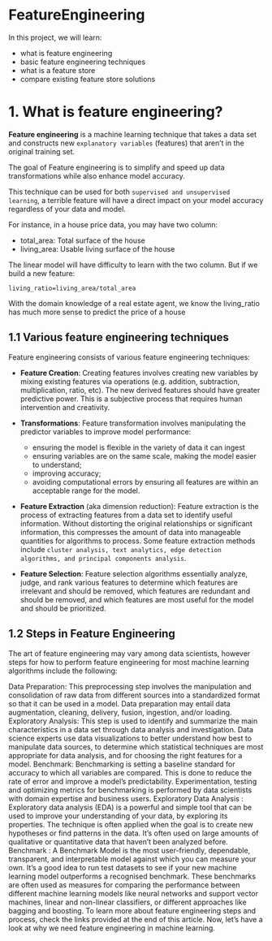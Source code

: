 # FeatureEngineering


In this project, we will learn:
- what is feature engineering
- basic feature engineering techniques
- what is a feature store
- compare existing feature store solutions

# 1. What is feature engineering?

**Feature engineering** is a machine learning technique that takes a data set and constructs new `explanatory variables` (features)
that aren’t in the original training set. 

The goal of Feature engineering is to simplify and speed up data transformations while also enhance model accuracy.


This technique can be used for both `supervised and unsupervised learning`, a terrible feature will have a direct impact 
on your model accuracy regardless of your data and model.

For instance, in a house price data, you may have two column: 
- total_area: Total surface of the house
- living_area: Usable living surface of the house

The linear model will have difficulty to learn with the two column. But if we build a new feature:

`living_ratio=living_area/total_area`

With the domain knowledge of a real estate agent, we know the living_ratio has much more sense to predict the price of a house

## 1.1 Various feature engineering techniques

Feature engineering consists of various feature engineering techniques:

- **Feature Creation**: Creating features involves creating new variables by mixing existing features via operations (e.g. 
  addition, subtraction, multiplication, ratio, etc). The new derived features should have greater predictive power. 
  This is a subjective process that requires human intervention and creativity.   

- **Transformations**: Feature transformation involves manipulating the predictor variables to improve model 
    performance: 
    - ensuring the model is flexible in the variety of data it can ingest
    - ensuring variables are on the same scale, making the model easier to understand; 
    - improving accuracy; 
    - avoiding computational errors by ensuring all features are within an acceptable range for the model. 

- **Feature Extraction** (aka dimension reduction): Feature extraction is the process of extracting features from a data set to identify 
              useful information. Without distorting the original relationships or significant information, this 
              compresses the amount of data into manageable quantities for algorithms to process. Some feature extraction 
              methods include `cluster analysis, text analytics, edge detection algorithms, and principal components analysis`.

- **Feature Selection**: Feature selection algorithms essentially analyze, judge, and rank various features to 
            determine which features are irrelevant and should be removed, which features are redundant and should be 
            removed, and which features are most useful for the model and should be prioritized.

## 1.2 Steps in Feature Engineering

The art of feature engineering may vary among data scientists, however steps for how to perform feature engineering for most machine learning algorithms include the following:

Data Preparation: This preprocessing step involves the manipulation and consolidation of raw data from different sources into a standardized format so that it can be used in a model. Data preparation may entail data augmentation, cleaning, delivery, fusion, ingestion, and/or loading. 
Exploratory Analysis: This step is used to identify and summarize the main characteristics in a data set through data analysis and investigation. Data science experts use data visualizations to better understand how best to manipulate data sources, to determine which statistical techniques are most appropriate for data analysis, and for choosing the right features for a model. 
Benchmark: Benchmarking is setting a baseline standard for accuracy to which all variables are compared. This is done to reduce the rate of error and improve a model’s predictability. Experimentation, testing and optimizing metrics for benchmarking is performed by data scientists with domain expertise and business users.
Exploratory Data Analysis : Exploratory data analysis (EDA) is a powerful and simple tool that can be used to improve your understanding of your data, by exploring its properties. The technique is often applied when the goal is to create new hypotheses or find patterns in the data. It’s often used on large amounts of qualitative or quantitative data that haven’t been analyzed before.
Benchmark : A Benchmark Model is the most user-friendly, dependable, transparent, and interpretable model against which you can measure your own. It’s a good idea to run test datasets to see if your new machine learning model outperforms a recognised benchmark. These benchmarks are often used as measures for comparing the performance between different machine learning models like neural networks and support vector machines, linear and non-linear classifiers, or different approaches like bagging and boosting. To learn more about feature engineering steps and process, check the links provided at the end of this article. Now, let’s have a look at why we need feature engineering in machine learning.